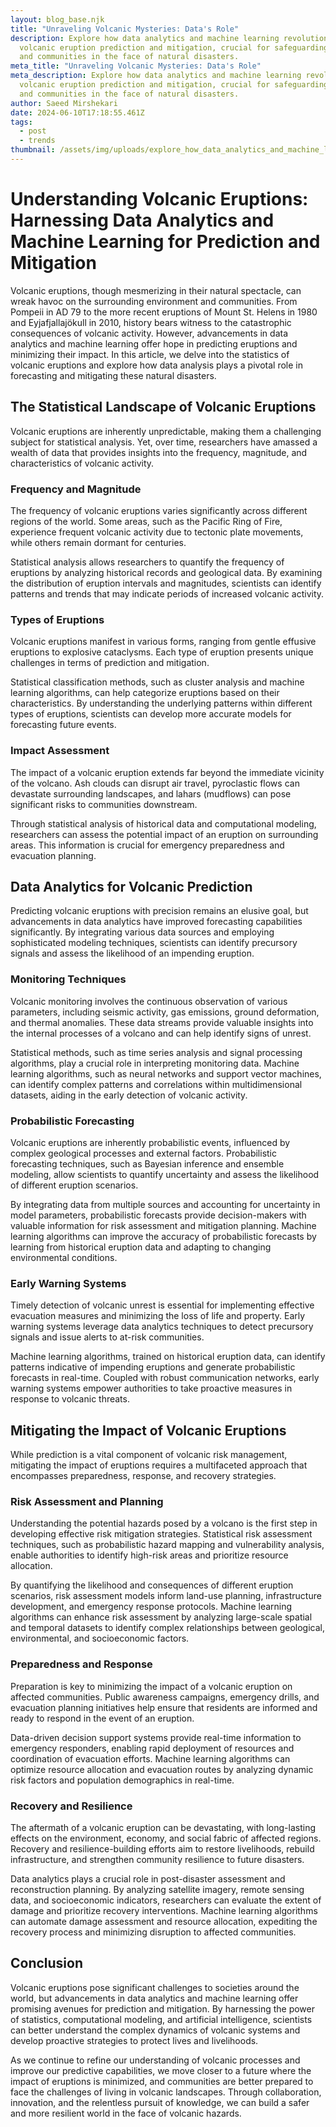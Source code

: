 ```yaml
---
layout: blog_base.njk
title: "Unraveling Volcanic Mysteries: Data's Role"
description: Explore how data analytics and machine learning revolutionize
  volcanic eruption prediction and mitigation, crucial for safeguarding lives
  and communities in the face of natural disasters.
meta_title: "Unraveling Volcanic Mysteries: Data's Role"
meta_description: Explore how data analytics and machine learning revolutionize
  volcanic eruption prediction and mitigation, crucial for safeguarding lives
  and communities in the face of natural disasters.
author: Saeed Mirshekari
date: 2024-06-10T17:18:55.461Z
tags:
  - post
  - trends
thumbnail: /assets/img/uploads/explore_how_data_analytics_and_machine_learning_revolutionize_volcanic_eruption_prediction_and_mitig_3649505949.png
---
```

# Understanding Volcanic Eruptions: Harnessing Data Analytics and Machine Learning for Prediction and Mitigation

Volcanic eruptions, though mesmerizing in their natural spectacle, can wreak havoc on the surrounding environment and communities. From Pompeii in AD 79 to the more recent eruptions of Mount St. Helens in 1980 and Eyjafjallajökull in 2010, history bears witness to the catastrophic consequences of volcanic activity. However, advancements in data analytics and machine learning offer hope in predicting eruptions and minimizing their impact. In this article, we delve into the statistics of volcanic eruptions and explore how data analysis plays a pivotal role in forecasting and mitigating these natural disasters.

## The Statistical Landscape of Volcanic Eruptions

Volcanic eruptions are inherently unpredictable, making them a challenging subject for statistical analysis. Yet, over time, researchers have amassed a wealth of data that provides insights into the frequency, magnitude, and characteristics of volcanic activity.

### Frequency and Magnitude

The frequency of volcanic eruptions varies significantly across different regions of the world. Some areas, such as the Pacific Ring of Fire, experience frequent volcanic activity due to tectonic plate movements, while others remain dormant for centuries.

Statistical analysis allows researchers to quantify the frequency of eruptions by analyzing historical records and geological data. By examining the distribution of eruption intervals and magnitudes, scientists can identify patterns and trends that may indicate periods of increased volcanic activity.

### Types of Eruptions

Volcanic eruptions manifest in various forms, ranging from gentle effusive eruptions to explosive cataclysms. Each type of eruption presents unique challenges in terms of prediction and mitigation.

Statistical classification methods, such as cluster analysis and machine learning algorithms, can help categorize eruptions based on their characteristics. By understanding the underlying patterns within different types of eruptions, scientists can develop more accurate models for forecasting future events.

### Impact Assessment

The impact of a volcanic eruption extends far beyond the immediate vicinity of the volcano. Ash clouds can disrupt air travel, pyroclastic flows can devastate surrounding landscapes, and lahars (mudflows) can pose significant risks to communities downstream.

Through statistical analysis of historical data and computational modeling, researchers can assess the potential impact of an eruption on surrounding areas. This information is crucial for emergency preparedness and evacuation planning.

## Data Analytics for Volcanic Prediction

Predicting volcanic eruptions with precision remains an elusive goal, but advancements in data analytics have improved forecasting capabilities significantly. By integrating various data sources and employing sophisticated modeling techniques, scientists can identify precursory signals and assess the likelihood of an impending eruption.

### Monitoring Techniques

Volcanic monitoring involves the continuous observation of various parameters, including seismic activity, gas emissions, ground deformation, and thermal anomalies. These data streams provide valuable insights into the internal processes of a volcano and can help identify signs of unrest.

Statistical methods, such as time series analysis and signal processing algorithms, play a crucial role in interpreting monitoring data. Machine learning algorithms, such as neural networks and support vector machines, can identify complex patterns and correlations within multidimensional datasets, aiding in the early detection of volcanic activity.

### Probabilistic Forecasting

Volcanic eruptions are inherently probabilistic events, influenced by complex geological processes and external factors. Probabilistic forecasting techniques, such as Bayesian inference and ensemble modeling, allow scientists to quantify uncertainty and assess the likelihood of different eruption scenarios.

By integrating data from multiple sources and accounting for uncertainty in model parameters, probabilistic forecasts provide decision-makers with valuable information for risk assessment and mitigation planning. Machine learning algorithms can improve the accuracy of probabilistic forecasts by learning from historical eruption data and adapting to changing environmental conditions.

### Early Warning Systems

Timely detection of volcanic unrest is essential for implementing effective evacuation measures and minimizing the loss of life and property. Early warning systems leverage data analytics techniques to detect precursory signals and issue alerts to at-risk communities.

Machine learning algorithms, trained on historical eruption data, can identify patterns indicative of impending eruptions and generate probabilistic forecasts in real-time. Coupled with robust communication networks, early warning systems empower authorities to take proactive measures in response to volcanic threats.

## Mitigating the Impact of Volcanic Eruptions

While prediction is a vital component of volcanic risk management, mitigating the impact of eruptions requires a multifaceted approach that encompasses preparedness, response, and recovery strategies.

### Risk Assessment and Planning

Understanding the potential hazards posed by a volcano is the first step in developing effective risk mitigation strategies. Statistical risk assessment techniques, such as probabilistic hazard mapping and vulnerability analysis, enable authorities to identify high-risk areas and prioritize resource allocation.

By quantifying the likelihood and consequences of different eruption scenarios, risk assessment models inform land-use planning, infrastructure development, and emergency response protocols. Machine learning algorithms can enhance risk assessment by analyzing large-scale spatial and temporal datasets to identify complex relationships between geological, environmental, and socioeconomic factors.

### Preparedness and Response

Preparation is key to minimizing the impact of a volcanic eruption on affected communities. Public awareness campaigns, emergency drills, and evacuation planning initiatives help ensure that residents are informed and ready to respond in the event of an eruption.

Data-driven decision support systems provide real-time information to emergency responders, enabling rapid deployment of resources and coordination of evacuation efforts. Machine learning algorithms can optimize resource allocation and evacuation routes by analyzing dynamic risk factors and population demographics in real-time.

### Recovery and Resilience

The aftermath of a volcanic eruption can be devastating, with long-lasting effects on the environment, economy, and social fabric of affected regions. Recovery and resilience-building efforts aim to restore livelihoods, rebuild infrastructure, and strengthen community resilience to future disasters.

Data analytics plays a crucial role in post-disaster assessment and reconstruction planning. By analyzing satellite imagery, remote sensing data, and socioeconomic indicators, researchers can evaluate the extent of damage and prioritize recovery interventions. Machine learning algorithms can automate damage assessment and resource allocation, expediting the recovery process and minimizing disruption to affected communities.

## Conclusion

Volcanic eruptions pose significant challenges to societies around the world, but advancements in data analytics and machine learning offer promising avenues for prediction and mitigation. By harnessing the power of statistics, computational modeling, and artificial intelligence, scientists can better understand the complex dynamics of volcanic systems and develop proactive strategies to protect lives and livelihoods.

As we continue to refine our understanding of volcanic processes and improve our predictive capabilities, we move closer to a future where the impact of eruptions is minimized, and communities are better prepared to face the challenges of living in volcanic landscapes. Through collaboration, innovation, and the relentless pursuit of knowledge, we can build a safer and more resilient world in the face of volcanic hazards.
